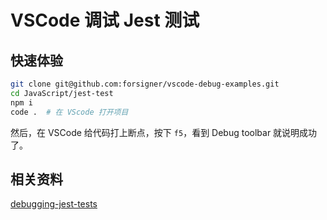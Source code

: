 # VSCode 调试 Jest 测试

## 快速体验

``` bash
git clone git@github.com:forsigner/vscode-debug-examples.git
cd JavaScript/jest-test
npm i
code .  # 在 VScode 打开项目
```

然后，在 VSCode 给代码打上断点，按下 `f5`，看到 Debug toolbar 就说明成功了。

## 相关资料

[debugging-jest-tests](https://github.com/Microsoft/vscode-recipes/blob/master/debugging-jest-tests/README.md)